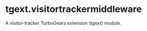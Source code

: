 tgext.visitortrackermiddleware
==============================

A visitor-tracker TurboGears extension (tgext) module.
